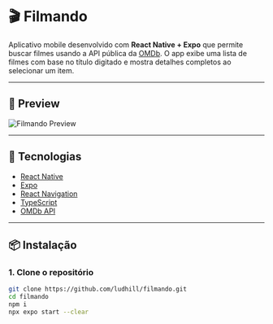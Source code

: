 # 🎬 Filmando

Aplicativo mobile desenvolvido com **React Native + Expo** que permite buscar filmes usando a API pública da [OMDb](https://www.omdbapi.com/). O app exibe uma lista de filmes com base no título digitado e mostra detalhes completos ao selecionar um item.

---

## 📸 Preview

![Filmando Preview](https://user-images.githubusercontent.com/seu-usuario/filmando-preview.gif)

---

## 🚀 Tecnologias

- [React Native](https://reactnative.dev/)
- [Expo](https://expo.dev/)
- [React Navigation](https://reactnavigation.org/)
- [TypeScript](https://www.typescriptlang.org/)
- [OMDb API](https://www.omdbapi.com/)

---

## 📦 Instalação

### 1. Clone o repositório

```bash
git clone https://github.com/ludhill/filmando.git
cd filmando
npm i
npx expo start --clear
